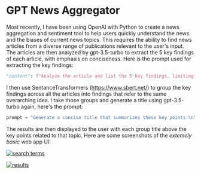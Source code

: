 # GPT News Aggregator
Most recently, I have been using OpenAI with Python to create a news aggregation and sentiment tool to help users quickly understand the news and the biases of current news topics. This requires the ability to find news articles from a diverse range of publications relevant to the user's input. The articles are then analyzed by gpt-3.5-turbo to extract the 5 key findings of each article, with emphasis on conciseness. Here is the prompt used for extracting the key findings:

```python
"content": f"Analyze the article and list the 5 key findings, limiting each to a maximum of 15 words. Present each finding as a bullet point followed by a sentiment score in parentheses, like so:\n- Finding 1: [Brief summary] (Sentiment Score: X).\nEnsure each finding is concise and the sentiment score ranges from -1 (fully negative) to 1 (fully positive), with 0 being neutral.\n\n{text}"

```

I then use SentanceTransformers (https://www.sbert.net/) to group the key findings across all the articles into findings that refer to the same overarching idea. I take those groups and generate a title using gpt-3.5-turbo again, here's the prompt:

```python
prompt = "Generate a concise title that summarizes these key points:\n\n" + "\n".join(key_points)
```

The results are then displayed to the user with each group title above the key points related to that topic. Here are some screenshots of the *extemely basic* web app UI:

[![search terms](https://ibb.co/fr84PNb "search terms")](https://ibb.co/fr84PNb "search terms")

[![results](https://ibb.co/KFxpZcD "results")](https://ibb.co/KFxpZcD "results")

